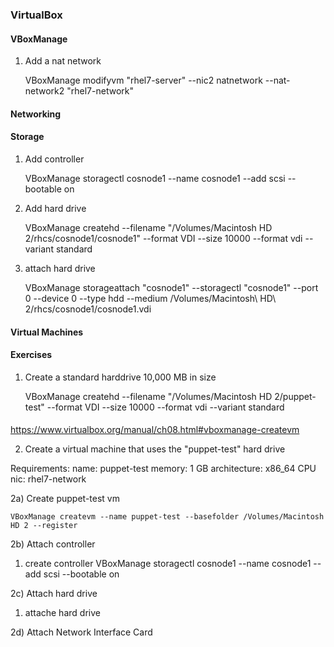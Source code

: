 ### VirtualBox 

#### VBoxManage

1) Add a nat network

    VBoxManage modifyvm "rhel7-server" --nic2 natnetwork --nat-network2 "rhel7-network"

#### Networking 

#### Storage

1) Add controller

    VBoxManage storagectl cosnode1 --name cosnode1 --add scsi --bootable on

2) Add hard drive

    VBoxManage createhd --filename "/Volumes/Macintosh HD 2/rhcs/cosnode1/cosnode1" --format VDI --size 10000 --format vdi --variant standard

3) attach hard drive

    VBoxManage storageattach "cosnode1" --storagectl "cosnode1" --port 0 --device 0 --type hdd --medium /Volumes/Macintosh\ HD\ 2/rhcs/cosnode1/cosnode1.vdi

#### Virtual Machines


#### Exercises 

1) Create a standard harddrive 10,000 MB in size

    VBoxManage createhd --filename "/Volumes/Macintosh HD 2/puppet-test" --format VDI --size 10000 --format vdi --variant standard

#### 

https://www.virtualbox.org/manual/ch08.html#vboxmanage-createvm

2) Create a virtual machine that uses the "puppet-test" hard drive

Requirements: 
    name: puppet-test
    memory: 1 GB
    architecture: x86_64 CPU
    nic: rhel7-network
    
2a) Create puppet-test vm

    VBoxManage createvm --name puppet-test --basefolder /Volumes/Macintosh HD 2 --register 

2b) Attach controller 
   1) create controller
    VBoxManage storagectl cosnode1 --name cosnode1 --add scsi --bootable on

2c) Attach hard drive
   1) attache hard drive
     
2d) Attach Network Interface Card
